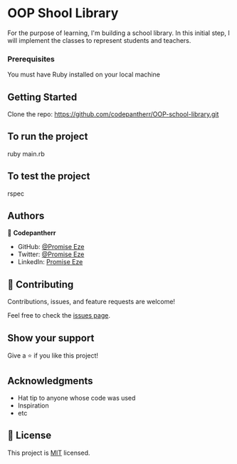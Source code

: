 # OOP Shool Library

For the purpose of learning, I'm building a school library. In this initial step, I  will implement the classes to represent students and teachers.

### Prerequisites
You must have Ruby installed on your local machine


## Getting Started

Clone the repo: https://github.com/codepantherr/OOP-school-library.git


## To run the project

ruby main.rb

## To test the project

rspec


## Authors

👤 **Codepantherr**

- GitHub: [@Promise Eze](https://github.com/codepantherr)
- Twitter: [@Promise Eze](https://twitter.com/codepantherr)
- LinkedIn: [Promise Eze](https://linkedin.com/in/promise-eze)

## 🤝 Contributing

Contributions, issues, and feature requests are welcome!

Feel free to check the [issues page](../../issues/).

## Show your support

Give a ⭐️ if you like this project!

## Acknowledgments

- Hat tip to anyone whose code was used
- Inspiration
- etc

## 📝 License

This project is [MIT](./MIT.md) licensed.
